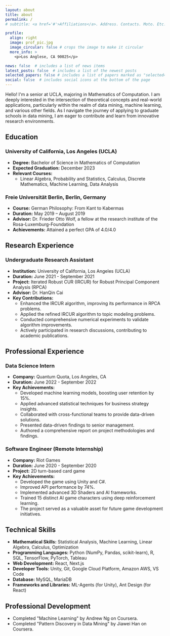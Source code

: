 ```yaml
---
layout: about
title: about
permalink: /
# subtitle: <a href='#'>Affiliations</a>. Address. Contacts. Moto. Etc.

profile:
  align: right
  image: prof_pic.jpg
  image_circular: false # crops the image to make it circular
  more_info: >
    <p>Los Anglese, CA 90025</p>

news: false  # includes a list of news items
latest_posts: false  # includes a list of the newest posts
selected_papers: false # includes a list of papers marked as "selected={true}"
social: false  # includes social icons at the bottom of the page
---
```


Hello! I'm a senior at UCLA, majoring in Mathematics of Computation. I am deeply interested in the intersection of theoretical concepts and real-world applications, particularly within the realm of data mining, machine learning, and various other fields. As I navigate the journey of applying to graduate schools in data mining, I am eager to contribute and learn from innovative research environments.


## Education

### University of California, Los Angeles (UCLA)
- **Degree:** Bachelor of Science in Mathematics of Computation
- **Expected Graduation:** December 2023
- **Relevant Courses:** 
  - Linear Algebra, Probability and Statistics, Calculus, Discrete Mathematics, Machine Learning, Data Analysis

### Freie Universität Berlin, Berlin, Germany
- **Course:** German Philosophy: From Kant to Kabermas
- **Duration:** May 2019 – August 2019
- **Advisor:** Dr. Frieder Otto Wolf, a fellow at the research institute of the Rosa-Luxemburg-Foundation
- **Achievements:** Attained a perfect GPA of 4.0/4.0

## Research Experience

### Undergraduate Research Assistant
- **Institution:** University of California, Los Angeles (UCLA)
- **Duration:** June 2021 - September 2021
- **Project:** Iterated Robust CUR (IRCUR) for Robust Principal Component Analysis (RPCA)
- **Advisor:** Dr. HanQin Cai
- **Key Contributions:**
  - Enhanced the IRCUR algorithm, improving its performance in RPCA problems.
  - Applied the refined IRCUR algorithm to topic modeling problems.
  - Conducted comprehensive numerical experiments to validate algorithm improvements.
  - Actively participated in research discussions, contributing to academic publications.

## Professional Experience

### Data Science Intern
- **Company:** Quantum Quota, Los Angeles, CA
- **Duration:** June 2022 - September 2022
- **Key Achievements:**
  - Developed machine learning models, boosting user retention by 15%.
  - Applied advanced statistical techniques for business strategy insights.
  - Collaborated with cross-functional teams to provide data-driven solutions.
  - Presented data-driven findings to senior management.
  - Authored a comprehensive report on project methodologies and findings.

### Software Engineer (Remote Internship)
- **Company:** Riot Games
- **Duration:** June 2020 - September 2020
- **Project:** 2D turn-based card game
- **Key Achievements:**
  - Developed the game using Unity and C#.
  - Improved API performance by 74%.
  - Implemented advanced 3D Shaders and AI frameworks.
  - Trained 15 distinct AI game characters using deep reinforcement learning.
  - The project served as a valuable asset for future game development initiatives.

## Technical Skills
- **Mathematical Skills:** Statistical Analysis, Machine Learning, Linear Algebra, Calculus, Optimization
- **Programming Languages:** Python (NumPy, Pandas, scikit-learn), R, SQL, TensorFlow, PyTorch, Tableau
- **Web Development:** React, Next.js
- **Developer Tools:** Unity, Git, Google Cloud Platform, Amazon AWS, VS Code
- **Database:** MySQL, MariaDB
- **Frameworks and Libraries:** ML-Agents (for Unity), Ant Design (for React)

## Professional Development
- Completed "Machine Learning" by Andrew Ng on Coursera.
- Completed "Pattern Discovery in Data Mining" by Jiawei Han on Coursera.